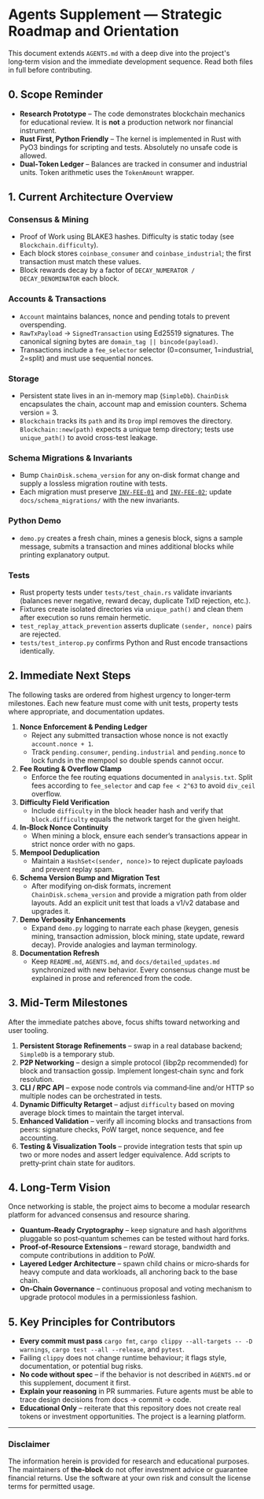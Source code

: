 # Agents Supplement — Strategic Roadmap and Orientation

This document extends `AGENTS.md` with a deep dive into the project's long‑term vision and the immediate development sequence. Read both files in full before contributing.

## 0. Scope Reminder

* **Research Prototype** – The code demonstrates blockchain mechanics for educational review. It is **not** a production network nor financial instrument.
* **Rust First, Python Friendly** – The kernel is implemented in Rust with PyO3 bindings for scripting and tests. Absolutely no unsafe code is allowed.
* **Dual‑Token Ledger** – Balances are tracked in consumer and industrial units. Token arithmetic uses the `TokenAmount` wrapper.

## 1. Current Architecture Overview

### Consensus & Mining
* Proof of Work using BLAKE3 hashes. Difficulty is static today (see `Blockchain.difficulty`).
* Each block stores `coinbase_consumer` and `coinbase_industrial`; the first transaction must match these values.
* Block rewards decay by a factor of `DECAY_NUMERATOR / DECAY_DENOMINATOR` each block.

### Accounts & Transactions
* `Account` maintains balances, nonce and pending totals to prevent overspending.
* `RawTxPayload` → `SignedTransaction` using Ed25519 signatures. The canonical signing bytes are `domain_tag || bincode(payload)`.
* Transactions include a `fee_selector` selector (0=consumer, 1=industrial, 2=split) and must use sequential nonces.

### Storage
* Persistent state lives in an in-memory map (`SimpleDb`). `ChainDisk` encapsulates the
  chain, account map and emission counters. Schema version = 3.
* `Blockchain` tracks its `path` and its `Drop` impl removes the directory.
  `Blockchain::new(path)` expects a unique temp directory; tests use
  `unique_path()` to avoid cross-test leakage.

### Schema Migrations & Invariants
* Bump `ChainDisk.schema_version` for any on-disk format change and supply a lossless migration routine with tests.
* Each migration must preserve [`INV-FEE-01`](ECONOMICS.md#inv-fee-01) and [`INV-FEE-02`](ECONOMICS.md#inv-fee-02); update `docs/schema_migrations/` with the new invariants.

### Python Demo
* `demo.py` creates a fresh chain, mines a genesis block, signs a sample message, submits a transaction and mines additional blocks while printing explanatory output.

### Tests
* Rust property tests under `tests/test_chain.rs` validate invariants (balances never
  negative, reward decay, duplicate TxID rejection, etc.).
* Fixtures create isolated directories via `unique_path()` and clean them after
  execution so runs remain hermetic.
* `test_replay_attack_prevention` asserts duplicate `(sender, nonce)` pairs are rejected.
* `tests/test_interop.py` confirms Python and Rust encode transactions identically.

## 2. Immediate Next Steps
The following tasks are ordered from highest urgency to longer‑term milestones. Each new feature must come with unit tests, property tests where appropriate, and documentation updates.

1. **Nonce Enforcement & Pending Ledger**
   - Reject any submitted transaction whose nonce is not exactly `account.nonce + 1`.
   - Track `pending.consumer`, `pending.industrial` and `pending.nonce` to lock funds in the mempool so double spends cannot occur.
2. **Fee Routing & Overflow Clamp**
   - Enforce the fee routing equations documented in `analysis.txt`. Split fees according to `fee_selector` and cap `fee < 2^63` to avoid `div_ceil` overflow.
3. **Difficulty Field Verification**
   - Include `difficulty` in the block header hash and verify that `block.difficulty` equals the network target for the given height.
4. **In‑Block Nonce Continuity**
   - When mining a block, ensure each sender’s transactions appear in strict nonce order with no gaps.
5. **Mempool Deduplication**
   - Maintain a `HashSet<(sender, nonce)>` to reject duplicate payloads and prevent replay spam.
6. **Schema Version Bump and Migration Test**
   - After modifying on‑disk formats, increment `ChainDisk.schema_version` and provide a migration path from older layouts. Add an explicit unit test that loads a v1/v2 database and upgrades it.
7. **Demo Verbosity Enhancements**
   - Expand `demo.py` logging to narrate each phase (keygen, genesis mining, transaction admission, block mining, state update, reward decay). Provide analogies and layman terminology.
8. **Documentation Refresh**
   - Keep `README.md`, `AGENTS.md`, and `docs/detailed_updates.md` synchronized with new behavior. Every consensus change must be explained in prose and referenced from the code.

## 3. Mid‑Term Milestones
After the immediate patches above, focus shifts toward networking and user tooling.

1. **Persistent Storage Refinements** – swap in a real database backend; `SimpleDb` is a temporary stub.
2. **P2P Networking** – design a simple protocol (libp2p recommended) for block and transaction gossip. Implement longest‑chain sync and fork resolution.
3. **CLI / RPC API** – expose node controls via command‑line and/or HTTP so multiple nodes can be orchestrated in tests.
4. **Dynamic Difficulty Retarget** – adjust `difficulty` based on moving average block times to maintain the target interval.
5. **Enhanced Validation** – verify all incoming blocks and transactions from peers: signature checks, PoW target, nonce sequence, and fee accounting.
6. **Testing & Visualization Tools** – provide integration tests that spin up two or more nodes and assert ledger equivalence. Add scripts to pretty‑print chain state for auditors.

## 4. Long‑Term Vision
Once networking is stable, the project aims to become a modular research platform for advanced consensus and resource sharing.

* **Quantum‑Ready Cryptography** – keep signature and hash algorithms pluggable so post‑quantum schemes can be tested without hard forks.
* **Proof‑of‑Resource Extensions** – reward storage, bandwidth and compute contributions in addition to PoW.
* **Layered Ledger Architecture** – spawn child chains or micro‑shards for heavy compute and data workloads, all anchoring back to the base chain.
* **On‑Chain Governance** – continuous proposal and voting mechanism to upgrade protocol modules in a permissionless fashion.

## 5. Key Principles for Contributors

* **Every commit must pass** `cargo fmt`, `cargo clippy --all-targets -- -D warnings`,
  `cargo test --all --release`, and `pytest`.
* Failing `clippy` does not change runtime behaviour; it flags style,
  documentation, or potential bug risks.
* **No code without spec** – if the behavior is not described in `AGENTS.md` or this supplement, document it first.
* **Explain your reasoning** in PR summaries. Future agents must be able to trace design decisions from docs → commit → code.
* **Educational Only** – reiterate that this repository does not create real tokens or investment opportunities. The project is a learning platform.

---

### Disclaimer
The information herein is provided for research and educational purposes. The maintainers of **the‑block** do not offer investment advice or guarantee financial returns. Use the software at your own risk and consult the license terms for permitted usage.

